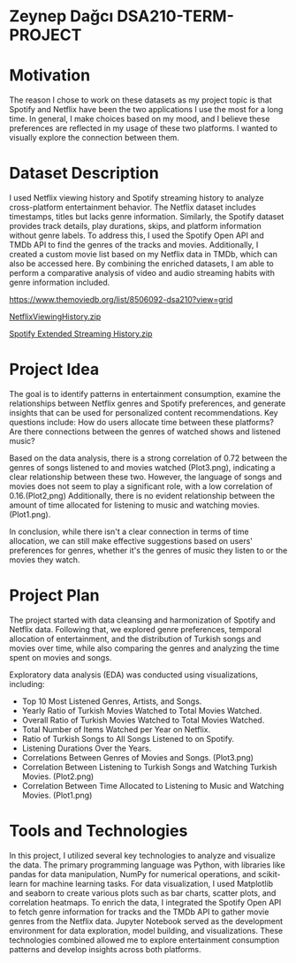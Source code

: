 # Zeynep Dağcı DSA210-TERM-PROJECT 

# Motivation

The reason I chose to work on these datasets as my project topic is that Spotify and Netflix have been the two applications I use the most for a long time. In general, I make choices based on my mood, and I believe these preferences are reflected in my usage of these two platforms. I wanted to visually explore the connection between them.

# Dataset Description

I used Netflix viewing history and Spotify streaming history to analyze cross-platform entertainment behavior. The Netflix dataset includes timestamps, titles but lacks genre information. Similarly, the Spotify dataset provides track details, play durations, skips, and platform information without genre labels. To address this, I used the Spotify Open API and TMDb API to find the genres of the tracks and movies. Additionally, I created a custom movie list based on my Netflix data in TMDb, which can also be accessed here. By combining the enriched datasets, I am able to perform a comparative analysis of video and audio streaming habits with genre information included.

https://www.themoviedb.org/list/8506092-dsa210?view=grid

[NetflixViewingHistory.zip](https://github.com/user-attachments/files/17964855/NetflixViewingHistory.zip)


[Spotify Extended Streaming History.zip](https://github.com/user-attachments/files/17964856/Spotify.Extended.Streaming.History.zip)

# Project Idea

The goal is to identify patterns in entertainment consumption, examine the relationships between Netflix genres and Spotify preferences, and generate insights that can be used for personalized content recommendations. Key questions include: How do users allocate time between these platforms? Are there connections between the genres of watched shows and listened music? 

Based on the data analysis, there is a strong correlation of 0.72 between the genres of songs listened to and movies watched (Plot3.png), indicating a clear relationship between these two. However, the language of songs and movies does not seem to play a significant role, with a low correlation of 0.16.(Plot2,png) Additionally, there is no evident relationship between the amount of time allocated for listening to music and watching movies.(Plot1.png).

In conclusion, while there isn't a clear connection in terms of time allocation, we can still make effective suggestions based on users' preferences for genres, whether it's the genres of music they listen to or the movies they watch.

# Project Plan

The project started with data cleansing and harmonization of Spotify and Netflix data. Following that, we explored genre preferences, temporal allocation of entertainment, and the distribution of Turkish songs and movies over time, while also comparing the genres and analyzing the time spent on movies and songs.


Exploratory data analysis (EDA) was conducted using visualizations, including:

- Top 10 Most Listened Genres, Artists, and Songs.  
- Yearly Ratio of Turkish Movies Watched to Total Movies Watched.  
- Overall Ratio of Turkish Movies Watched to Total Movies Watched.  
- Total Number of Items Watched per Year on Netflix.  
- Ratio of Turkish Songs to All Songs Listened to on Spotify.  
- Listening Durations Over the Years.  
- Correlations Between Genres of Movies and Songs.  (Plot3.png)
- Correlation Between Listening to Turkish Songs and Watching Turkish Movies.  (Plot2.png)
- Correlation Between Time Allocated to Listening to Music and Watching Movies.  (Plot1.png)




# Tools and Technologies

In this project, I utilized several key technologies to analyze and visualize the data. The primary programming language was Python, with libraries like pandas for data manipulation, NumPy for numerical operations, and scikit-learn for machine learning tasks. For data visualization, I used Matplotlib and seaborn to create various plots such as bar charts, scatter plots, and correlation heatmaps. To enrich the data, I integrated the Spotify Open API to fetch genre information for tracks and the TMDb API to gather movie genres from the Netflix data. Jupyter Notebook served as the development environment for data exploration, model building, and visualizations. These technologies combined allowed me to explore entertainment consumption patterns and develop insights across both platforms.




